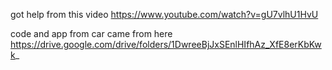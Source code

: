got help from this video
https://www.youtube.com/watch?v=gU7vlhU1HvU

code and app from car came from here
https://drive.google.com/drive/folders/1DwreeBjJxSEnlHIfhAz_XfE8erKbKwk_
